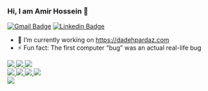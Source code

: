 ### Hi, I am Amir Hossein 👋

[![Gmail Badge](https://img.shields.io/badge/-ahkamandlou@gmail.com-c14438?style=flat&logo=Gmail&logoColor=white&link=mailto:ahkamandlou@gmail.com)](mailto:ahkamandlou@gmail.com)
[![Linkedin Badge](https://img.shields.io/badge/-amir%20hossein%20kamandlou-452118205?style=flat&logo=Linkedin&logoColor=white&link=https://www.linkedin.com/in/amir-hossein-kamandlou-452118205/)](https://www.linkedin.com/in/amir-hossein-kamandlou-452118205/)

- 🔭 I’m currently working on https://dadehpardaz.com
- ⚡ Fun fact: The first computer “bug” was an actual real-life bug

<a href="https://html.com/">
<img src="https://img.shields.io/badge/HTML-E34F26?style=for-the-badge&logo=HTML5&logoColor=white">
</a>
<a href="https://www.w3schools.com/css/">
<img src="https://img.shields.io/badge/CSS-1572B6?style=for-the-badge&logo=CSS3&logoColor=white">
</a>
<a href="https://www.javascript.com/">
<img src="https://img.shields.io/badge/JavaScript-323330?style=for-the-badge&logo=javascript&logoColor=F7DF1E">
</a>
<br>
<a href="https://php.net/">
<img src="https://img.shields.io/badge/-php-1572B6?style=for-the-badge&logo=php&logoColor=fff">
</a>
<a href="https://vuejs.org/">
<img src="https://img.shields.io/badge/-Vue-4fc08d?style=for-the-badge&logo=vue.js&logoColor=fff">
</a>
<a href="https://laravel.com/">
<img src="https://img.shields.io/badge/-laravel-F05032?style=for-the-badge&logo=laravel&logoColor=fff">
</a>
<a href="https://git-scm.com/">
<img src="https://img.shields.io/badge/git-F05032?&style=for-the-badge&logo=git&logoColor=white">
</a>
<br>
<a href="https://www.linux.org/">
<img src="https://img.shields.io/badge/-linux-323330?style=for-the-badge&logo=linux&logoColor=fff">
</a>
